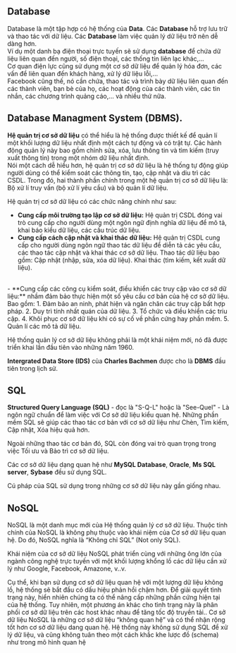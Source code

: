 ## Database
Database là một tập hợp có hệ thống của **Data**. Các **Database** hỗ trợ lưu trữ và thao tác với dữ liệu. Các **Database** làm việc quản lý dữ liệu trở nên dễ dàng hơn.
<br>Ví dụ một danh bạ điện thoại trực tuyến sẽ sử dụng **database** để chứa dữ liệu liên quan đến người, số điện thoại, các thống tin liên lạc khác,...
<br>Cơ quan điện lực cũng sử dụng một cơ sở dữ liệu để quản lý hóa đơn, các vấn đề liên quan đến khách hàng, xử lý dữ liệu lỗi,...
<br>Facebook cũng thế, nó cần chứa, thao tác và trình bày dữ liệu liên quan đến các  thành viên, bạn bè của họ, các hoạt động của các thành viên, các tin nhắn, các chương trình quảng cáo,... và nhiều thứ nữa.

## Database Managment System (DBMS).
**Hệ quản trị cơ sở dữ liệu** có thể hiểu là hệ thống được thiết kế để quản lí một khối lượng dữ liệu nhất định một cách tự động và có trật tự.
Các hành động quản lý này bao gồm chỉnh sửa, xóa, lưu thông tin và tìm kiếm (truy xuất thông tin) trong một nhóm dữ liệu nhất định.
<br> Nói một cách dễ hiểu hơn, hệ quản trị cơ sở dữ liệu là hệ thống tự động giúp người dùng có thể kiểm soát các thông tin, tạo, cập nhật và diu trì các CSDL.
Trong đó, hai thành phần chính trong một hệ quản trị cơ sở dữ liệu là: Bộ xử lí truy vấn (bộ xử lí yêu cầu) và bộ quản lí dữ liệu.

Hệ quản trị cơ sở dữ liệu có các chức năng chính như sau:
- **Cung cấp môi trường tạo lập cơ sở dữ liệu:** Hệ quản trị CSDL đóng vai trò cung cấp cho người dùng một ngôn ngữ định nghĩa dữ liệu để mô tả, khai báo kiểu dữ liệu, các cấu trúc dữ liệu.<br>
- **Cung cấp cách cập nhật và khai thác dữ liệu:** Hệ quản trị CSDL cung cấp cho người dùng ngôn ngữ thao tác dữ liệu để diễn tả các yêu cầu, các thao tác cập nhật và khai thác cơ sở dữ liệu. Thao tác dữ liệu bao gồm: Cập nhật (nhập, sửa, xóa dữ liệu). Khai thác (tìm kiếm, kết xuất dữ liệu).
<br>
- **Cung cấp các công cụ kiểm soát, điều khiển các truy cập vào cơ sở dữ liệu:** nhầm đảm bảo thực hiện một số yêu cầu cơ bản của hệ cơ sở dữ liệu. Bao gồm:
 1. Đảm bảo an ninh, phát hiện và ngăn chăn các truy cập bất hợp pháp.
 2. Duy trì tính nhất quán của dữ liệu.
 3. Tổ chức và điều khiển các triu cập.
 4. Khôi phục cơ sở dữ liệu khi có sự cố về phần cứng hay phần mềm.
 5. Quản lí các mô tả dữ liệu.


 Hệ thống quản lý cơ sở dữ liệu không phải là một khái niệm mới, nó đã được triển khai lần đầu tiên vào những năm 1960.

 **Intergrated Data Store (IDS)** của **Charles Bachmen** được cho là **DBMS** đầu tiên trong lịch sử.


## SQL
**Structured Query Language (SQL)** - đọc là "S-Q-L" hoặc là "See-Quel" - Là ngôn ngữ chuẩn để làm việc với Cơ sở dữ liệu kiểu quan hệ. Những phần mềm SQL sẽ giúp các thao tác cơ bản với cơ sở dữ liệu như Chèn, Tìm kiếm, Cập nhật, Xóa hiệu quả hơn.

Ngoài những thao tác cơ bản đó, SQL còn đóng vai trò quan trọng trong việc Tối ưu và Bảo trì cơ sở dữ liệu.

Các cơ sở dữ liệu dạng quan hệ như **MySQL Database**, **Oracle**, **Ms SQL server**, **Sybase** đều sử dụng SQL.

Cú pháp của SQL sử dụng trong những cơ sở dữ liệu này gần giống nhau.

## NoSQL

NoSQL là một danh mục mới của Hệ thống quản lý cơ sở dữ liệu. Thuộc tính chính của NoSQL là không phụ thuộc vào khái niệm của Cơ sở dữ liệu quan hệ. Do đó, NoSQL nghĩa là “Không chỉ SQL” (Not only SQL).

Khái niệm của cơ sở dữ liệu NoSQL phát triển cùng với những ông lớn của ngành công nghệ trực tuyến với một khối lượng khổng lồ các dữ liệu cần xử lý như Google, Facebook, Amazone, v..v.

Cụ thể, khi bạn sử dụng cơ sở dữ liệu quan hệ với một lượng dữ liệu không lồ, hệ thống sẽ bắt đầu có dấu hiệu phản hồi chậm hơn.
Để giải quyết tình trạng này, hiển nhiên chúng ta có thể nâng cấp những phần cứng hiện tại của hệ thống.
Tuy nhiên, một phương án khác cho tình trạng này là phân phối cơ sở dữ liệu trên các host khác nhau để tăng tốc độ truyền tải..
Cơ sở dữ liệu NoSQL là những cơ sở dữ liệu “không quan hệ” và có thể nhận rộng tốt hơn cơ sở dữ liệu dang quan hệ.
Hệ thống này không sử dụng SQL để xử lý dữ liệu, và cũng không tuân theo một cách khắc khe lược đồ (schema) như trong mô hình quan hệ
